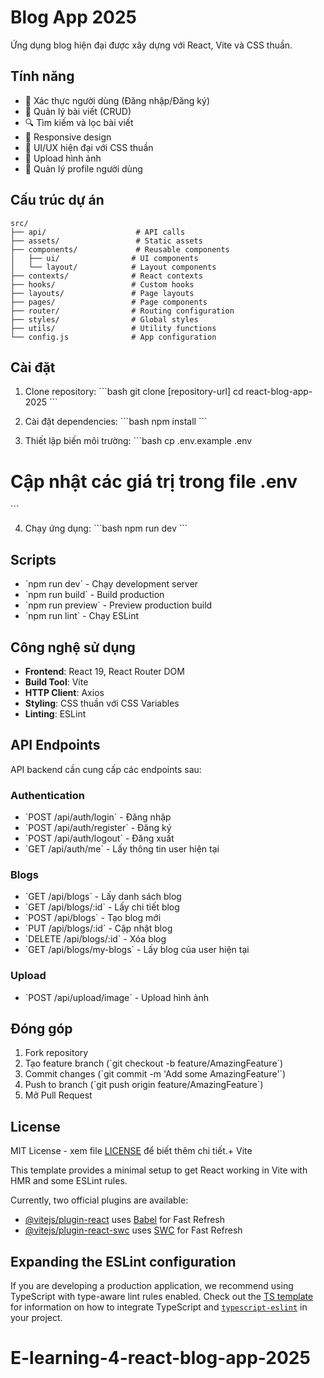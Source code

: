 # Blog App 2025

Ứng dụng blog hiện đại được xây dựng với React, Vite và CSS thuần.

## Tính năng

- 🔐 Xác thực người dùng (Đăng nhập/Đăng ký)
- 📝 Quản lý bài viết (CRUD)
- 🔍 Tìm kiếm và lọc bài viết
- 📱 Responsive design
- 🎨 UI/UX hiện đại với CSS thuần
- 📸 Upload hình ảnh
- 👤 Quản lý profile người dùng

## Cấu trúc dự án

```
src/
├── api/                    # API calls
├── assets/                 # Static assets
├── components/             # Reusable components
│   ├── ui/                # UI components
│   └── layout/            # Layout components
├── contexts/              # React contexts
├── hooks/                 # Custom hooks
├── layouts/               # Page layouts
├── pages/                 # Page components
├── router/                # Routing configuration
├── styles/                # Global styles
├── utils/                 # Utility functions
└── config.js              # App configuration
```

## Cài đặt

1. Clone repository:
   \`\`\`bash
   git clone [repository-url]
   cd react-blog-app-2025
   \`\`\`

2. Cài đặt dependencies:
   \`\`\`bash
   npm install
   \`\`\`

3. Thiết lập biến môi trường:
   \`\`\`bash
   cp .env.example .env

# Cập nhật các giá trị trong file .env

\`\`\`

4. Chạy ứng dụng:
   \`\`\`bash
   npm run dev
   \`\`\`

## Scripts

- \`npm run dev\` - Chạy development server
- \`npm run build\` - Build production
- \`npm run preview\` - Preview production build
- \`npm run lint\` - Chạy ESLint

## Công nghệ sử dụng

- **Frontend**: React 19, React Router DOM
- **Build Tool**: Vite
- **HTTP Client**: Axios
- **Styling**: CSS thuần với CSS Variables
- **Linting**: ESLint

## API Endpoints

API backend cần cung cấp các endpoints sau:

### Authentication

- \`POST /api/auth/login\` - Đăng nhập
- \`POST /api/auth/register\` - Đăng ký
- \`POST /api/auth/logout\` - Đăng xuất
- \`GET /api/auth/me\` - Lấy thông tin user hiện tại

### Blogs

- \`GET /api/blogs\` - Lấy danh sách blog
- \`GET /api/blogs/:id\` - Lấy chi tiết blog
- \`POST /api/blogs\` - Tạo blog mới
- \`PUT /api/blogs/:id\` - Cập nhật blog
- \`DELETE /api/blogs/:id\` - Xóa blog
- \`GET /api/blogs/my-blogs\` - Lấy blog của user hiện tại

### Upload

- \`POST /api/upload/image\` - Upload hình ảnh

## Đóng góp

1. Fork repository
2. Tạo feature branch (\`git checkout -b feature/AmazingFeature\`)
3. Commit changes (\`git commit -m 'Add some AmazingFeature'\`)
4. Push to branch (\`git push origin feature/AmazingFeature\`)
5. Mở Pull Request

## License

MIT License - xem file [LICENSE](LICENSE) để biết thêm chi tiết.+ Vite

This template provides a minimal setup to get React working in Vite with HMR and some ESLint rules.

Currently, two official plugins are available:

- [@vitejs/plugin-react](https://github.com/vitejs/vite-plugin-react/blob/main/packages/plugin-react) uses [Babel](https://babeljs.io/) for Fast Refresh
- [@vitejs/plugin-react-swc](https://github.com/vitejs/vite-plugin-react/blob/main/packages/plugin-react-swc) uses [SWC](https://swc.rs/) for Fast Refresh

## Expanding the ESLint configuration

If you are developing a production application, we recommend using TypeScript with type-aware lint rules enabled. Check out the [TS template](https://github.com/vitejs/vite/tree/main/packages/create-vite/template-react-ts) for information on how to integrate TypeScript and [`typescript-eslint`](https://typescript-eslint.io) in your project.
# E-learning-4-react-blog-app-2025
